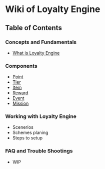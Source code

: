 # Wiki of Loyalty Engine
## Table of Contents

### Concepts and Fundamentals
 - [What is Loyalty Engine](./what-is-loyalty-engine.md)

### Components
 - [Point](components/point.md)
 - [Tier](components/tier.md)
 - [Item](components/item.md)
 - [Reward](components/reward.md)
 - [Event](components/event.md)
 - [Mission](components/mission.md)

### Working with Loyalty Engine
 - Scenerios
 - Schemes planing
 - Steps to setup

### FAQ and Trouble Shootings
 - WIP